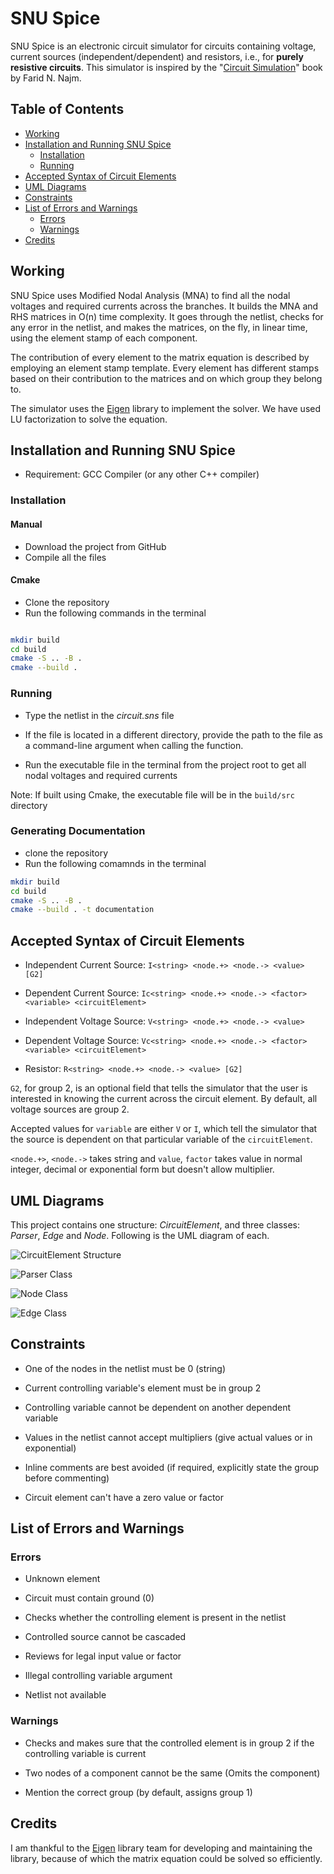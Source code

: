 # SNU Spice

SNU Spice is an electronic circuit simulator for circuits containing voltage, current sources (independent/dependent) and resistors, i.e., for **purely resistive circuits**. This simulator is inspired by the "[Circuit Simulation](https://onlinelibrary.wiley.com/doi/book/10.1002/9780470561218)" book by Farid N. Najm.

## Table of Contents

- [Working](#working)
- [Installation and Running SNU Spice](#installation-and-running-SNU-Spice)
  - [Installation](#installation)
  - [Running](#running)
- [Accepted Syntax of Circuit Elements](#accepted-syntax-of-circuit-elements)
- [UML Diagrams](#uml-diagrams)
- [Constraints](#constraints)
- [List of Errors and Warnings](#list-of-errors-and-warnings)
  - [Errors](#errors)
  - [Warnings](#warnings)
- [Credits](#credits)

## Working

SNU Spice uses Modified Nodal Analysis (MNA) to find all the nodal voltages and required currents across the branches. It builds the MNA and RHS matrices in O(n) time complexity. It goes through the netlist, checks for any error in the netlist, and makes the matrices, on the fly, in linear time, using the element stamp of each component.

The contribution of every element to the matrix equation is described by employing an element stamp template. Every element has different stamps based on their contribution to the matrices and on which group they belong to.

The simulator uses the [Eigen](https://eigen.tuxfamily.org/) library to implement the solver. We have used LU factorization to solve the equation.

## Installation and Running SNU Spice

- Requirement: GCC Compiler (or any other C++ compiler)

### Installation

#### Manual

- Download the project from GitHub
- Compile all the files

#### Cmake

- Clone the repository
- Run the following commands in the terminal

```bash

mkdir build
cd build
cmake -S .. -B .
cmake --build .

```

### Running

- Type the netlist in the _circuit.sns_ file

- If the file is located in a different directory, provide the path to the file as a command-line argument when calling the function. 

- Run the executable file in the terminal from the project root to get all nodal voltages and required currents

Note: If built using Cmake, the executable file will be in the `build/src` directory

### Generating Documentation

- clone the repository
- Run the following comamnds in the terminal

```bash
mkdir build
cd build
cmake -S .. -B .
cmake --build . -t documentation

```

## Accepted Syntax of Circuit Elements

- Independent Current Source: `I<string> <node.+> <node.-> <value> [G2]`
- Dependent Current Source: `Ic<string> <node.+> <node.-> <factor> <variable> <circuitElement>`
- Independent Voltage Source: `V<string> <node.+> <node.-> <value>`
- Dependent Voltage Source: `Vc<string> <node.+> <node.-> <factor> <variable> <circuitElement>`

- Resistor: `R<string> <node.+> <node.-> <value> [G2]`

`G2`, for group 2, is an optional field that tells the simulator that the user is interested in knowing the current across the circuit element. By default, all voltage sources are group 2.

Accepted values for `variable` are either `V` or `I`, which tell the simulator that the source is dependent on that particular variable of the `circuitElement`.

`<node.+>`, `<node.->` takes string and `value`, `factor` takes value in normal integer, decimal or exponential form but doesn't allow multiplier.

## UML Diagrams

This project contains one structure: _CircuitElement_, and three classes: _Parser_, _Edge_ and _Node_. Following is the UML diagram of each.

![CircuitElement Structure](/Class%20Diagram/CircuitElement.png)

![Parser Class](/Class%20Diagram/Parser.png)

![Node Class](/Class%20Diagram/Node.png)

![Edge Class](/Class%20Diagram/Edge.png)

## Constraints

- One of the nodes in the netlist must be 0 (string)

- Current controlling variable's element must be in group 2
- Controlling variable cannot be dependent on another dependent variable
- Values in the netlist cannot accept multipliers (give actual values or in exponential)
- Inline comments are best avoided (if required, explicitly state the group before commenting)
- Circuit element can't have a zero value or factor

## List of Errors and Warnings

### Errors

- Unknown element
- Circuit must contain ground (0)

- Checks whether the controlling element is present in the netlist
- Controlled source cannot be cascaded

- Reviews for legal input value or factor
- Illegal controlling variable argument

- Netlist not available

### Warnings

- Checks and makes sure that the controlled element is in group 2 if the controlling variable is current

- Two nodes of a component cannot be the same (Omits the component)
- Mention the correct group (by default, assigns group 1)

## Credits

I am thankful to the [Eigen](https://eigen.tuxfamily.org/) library team for developing and maintaining the library, because of which the matrix equation could be solved so efficiently.
